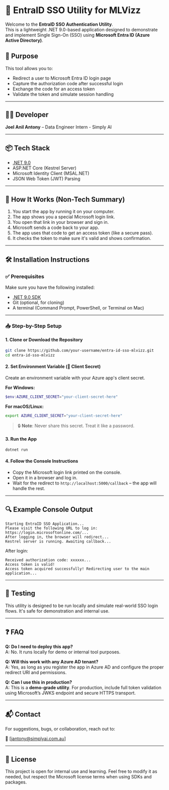 # 🔐 EntraID SSO Utility for MLVizz

Welcome to the **EntraID SSO Authentication Utility**.  
This is a lightweight .NET 9.0-based application designed to demonstrate and implement Single Sign-On (SSO) using **Microsoft Entra ID (Azure Active Directory)**.

## 📌 Purpose

This tool allows you to:

- Redirect a user to Microsoft Entra ID login page
- Capture the authorization code after successful login
- Exchange the code for an access token
- Validate the token and simulate session handling

---

## 👨‍💻 Developer

**Joel Anil Antony** – Data Engineer Intern - Simply AI

---

## 📦 Tech Stack

- [.NET 9.0](https://dotnet.microsoft.com/)
- ASP.NET Core (Kestrel Server)
- Microsoft Identity Client (MSAL.NET)
- JSON Web Token (JWT) Parsing

---

## 🚀 How It Works (Non-Tech Summary)

1. You start the app by running it on your computer.
2. The app shows you a special Microsoft login link.
3. You open that link in your browser and sign in.
4. Microsoft sends a code back to your app.
5. The app uses that code to get an access token (like a secure pass).
6. It checks the token to make sure it's valid and shows confirmation.

---

## 🛠️ Installation Instructions

### ✅ Prerequisites

Make sure you have the following installed:

- [.NET 9.0 SDK](https://dotnet.microsoft.com/en-us/download/dotnet/9.0)
- Git (optional, for cloning)
- A terminal (Command Prompt, PowerShell, or Terminal on Mac)

---

### 📥 Step-by-Step Setup

#### 1. Clone or Download the Repository

```bash
git clone https://github.com/your-username/entra-id-sso-mlvizz.git
cd entra-id-sso-mlvizz
```

#### 2. Set Environment Variable (🔑 Client Secret)

Create an environment variable with your Azure app's client secret.

**For Windows:**

```powershell
$env:AZURE_CLIENT_SECRET="your-client-secret-here"
```

**For macOS/Linux:**

```bash
export AZURE_CLIENT_SECRET="your-client-secret-here"
```

> 🔒 **Note**: Never share this secret. Treat it like a password.

#### 3. Run the App

```bash
dotnet run
```

#### 4. Follow the Console Instructions

- Copy the Microsoft login link printed on the console.
- Open it in a browser and log in.
- Wait for the redirect to `http://localhost:5000/callback` – the app will handle the rest.

---

## 🔍 Example Console Output

```text
Starting EntraID SSO Application...
Please visit the following URL to log in: https://login.microsoftonline.com/...
After logging in, the browser will redirect...
Kestrel server is running. Awaiting callback...
```

After login:

```text
Received authorization code: xxxxxx...
Access token is valid!
Access token acquired successfully! Redirecting user to the main application...
```

---

## 🧪 Testing

This utility is designed to be run locally and simulate real-world SSO login flows. It's safe for demonstration and internal use.

---

## ❓ FAQ

**Q: Do I need to deploy this app?**  
A: No. It runs locally for demo or internal tool purposes.

**Q: Will this work with any Azure AD tenant?**  
A: Yes, as long as you register the app in Azure AD and configure the proper redirect URI and permissions.

**Q: Can I use this in production?**  
A: This is a **demo-grade utility**. For production, include full token validation using Microsoft’s JWKS endpoint and secure HTTPS transport.

---

## 📬 Contact

For suggestions, bugs, or collaboration, reach out to:

📧 [jantony@simplyai.com.au]

---

## 📝 License

This project is open for internal use and learning. Feel free to modify it as needed, but respect the Microsoft license terms when using SDKs and packages.
